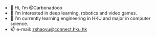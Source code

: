 - 👋 Hi, I’m @Carbonadooo
- 👀 I’m interested in deep learning, robotics and video games.
- 🌱 I’m currently learning engineering in HKU and major in computer science.
- 📫 e-mail: zshaoyu@connect.hku.hk

<!---
Carbonadooo/Carbonadooo is a ✨ special ✨ repository because its `README.md` (this file) appears on your GitHub profile.
You can click the Preview link to take a look at your changes.
--->
